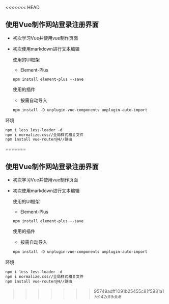 <<<<<<< HEAD
## 使用Vue制作网站登录注册界面

- 初次学习Vue并使用vue制作页面

- 初次使用markdown进行文本编辑

  使用的UI框架

  - Element-Plus

  ```te
  npm install element-plus --save
  ```

  

  使用的插件

  - 按需自动导入

  ```tex
  npm install -D unplugin-vue-components unplugin-auto-import
  ```

环境

```tex
npm i less less-loader -d
npm i normalize.css//全局样式相关文件
npm install vue-router@4//路由
```

=======
## 使用Vue制作网站登录注册界面

- 初次学习Vue并使用vue制作页面

- 初次使用markdown进行文本编辑

  使用的UI框架

  - Element-Plus

  ```te
  npm install element-plus --save
  ```

  

  使用的插件

  - 按需自动导入

  ```tex
  npm install -D unplugin-vue-components unplugin-auto-import
  ```

环境

```tex
npm i less less-loader -d
npm i normalize.css//全局样式相关文件
npm install vue-router@4//路由
```

>>>>>>> 95749adff1091b25455c81f5931a17e142df9db8
